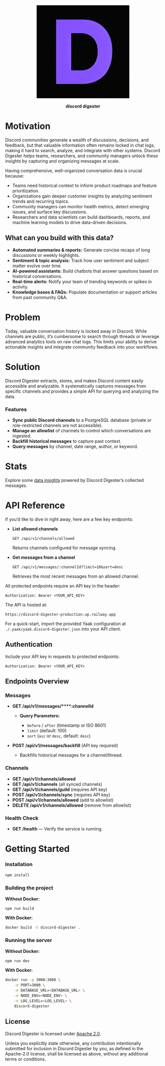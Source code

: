 <div align="center">
  </br>
  <p>
    <img height="300" src="./assets/cover.png" />
  </p>
  <p>
    <strong>discord digester</strong>
  </p>
</div>

# Motivation

Discord communities generate a wealth of discussions, decisions, and feedback, but that valuable information often remains locked in chat logs, making it hard to search, analyze, and integrate with other systems. Discord Digester helps teams, researchers, and community managers unlock these insights by capturing and organizing messages at scale.

Having comprehensive, well-organized conversation data is crucial because:

-   Teams need historical context to inform product roadmaps and feature prioritization.
-   Organizations gain deeper customer insights by analyzing sentiment trends and recurring topics.
-   Community managers can monitor health metrics, detect emerging issues, and surface key discussions.
-   Researchers and data scientists can build dashboards, reports, and machine learning models to drive data-driven decisions.

## What can you build with this data?

-   **Automated summaries & reports:** Generate concise recaps of long discussions or weekly highlights.
-   **Sentiment & topic analysis:** Track how user sentiment and subject matter evolve over time.
-   **AI-powered assistants:** Build chatbots that answer questions based on historical conversations.
-   **Real-time alerts:** Notify your team of trending keywords or spikes in activity.
-   **Knowledge bases & FAQs:** Populate documentation or support articles from past community Q\&A.

# Problem

Today, valuable conversation history is locked away in Discord. While channels are public, it’s cumbersome to search through threads or leverage advanced analytics tools on raw chat logs. This limits your ability to derive actionable insights and integrate community feedback into your workflows.

# Solution

Discord Digester extracts, stores, and makes Discord content easily accessible and analyzable. It systematically captures messages from specific channels and provides a simple API for querying and analyzing the data.

### Features

-   **Sync public Discord channels** to a PostgreSQL database (private or role-restricted channels are not accessible).
-   **Manage an allowlist** of channels to control which conversations are ingested.
-   **Backfill historical messages** to capture past context.
-   **Query messages** by channel, date range, author, or keyword.

# Stats

Explore some [data insights](./stats/README.md) powered by Discord Digester’s collected messages.

# API Reference

If you’d like to dive in right away, here are a few key endpoints:

-   **List allowed channels**

    ```
    GET /api/v1/channels/allowed
    ```

    Returns channels configured for message syncing.

-   **Get messages from a channel**

    ```
    GET /api/v1/messages/:channelId?limit=10&sort=desc
    ```

    Retrieves the most recent messages from an allowed channel.

All protected endpoints require an API key in the header:

```
Authorization: Bearer <YOUR_API_KEY>
```

The API is hosted at:

```
https://discord-digester-production.up.railway.app
```

For a quick-start, import the provided Yaak configuration at `./.yaak/yaak.discord-digester.json` into your API client.

## Authentication

Include your API key in requests to protected endpoints:

```
Authorization: Bearer <YOUR_API_KEY>
```

## Endpoints Overview

### Messages

-   **GET /api/v1/messages/\*\*\*\*:channelId**

    -   **Query Parameters:**

        -   `before` / `after` (timestamp or ISO 8601)
        -   `limit` (default: 100)
        -   `sort` (`asc` or `desc`, default: `desc`)

-   **POST /api/v1/messages/backfill** (API key required)

    -   Backfills historical messages for a channel/thread.

### Channels

-   **GET /api/v1/channels/allowed**
-   **GET /api/v1/channels** (all synced channels)
-   **GET /api/v1/channels/guild** (requires API key)
-   **POST /api/v1/channels/sync** (requires API key)
-   **POST /api/v1/channels/allowed** (add to allowlist)
-   **DELETE /api/v1/channels/allowed** (remove from allowlist)

### Health Check

-   **GET /health** — Verify the service is running.

# Getting Started

### Installation

```bash
npm install
```

### Building the project

**Without Docker:**

```bash
npm run build
```

**With Docker:**

```bash
docker build -t discord-digester .
```

### Running the server

**Without Docker:**

```bash
npm run dev
```

**With Docker:**

```bash
docker run -p 3000:3000 \
    -e PORT=3000 \
    -e DATABASE_URL=<DATABASE_URL> \
    -e NODE_ENV=<NODE_ENV> \
    -e LOG_LEVEL=<LOG_LEVEL> \
    discord-digester
```

## License

Discord Digester is licensed under [Apache 2.0](./LICENSE).

Unless you explicitly state otherwise, any contribution intentionally submitted for inclusion in Discord Digester by you, as defined in the Apache-2.0 license, shall be licensed as above, without any additional terms or conditions.
